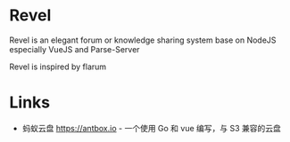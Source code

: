 # Revel

Revel is an elegant forum or knowledge sharing system base on NodeJS especially VueJS and Parse-Server

Revel is inspired by flarum

# Links

* 蚂蚁云盘 https://antbox.io - 一个使用 Go 和 vue 编写，与 S3 兼容的云盘
